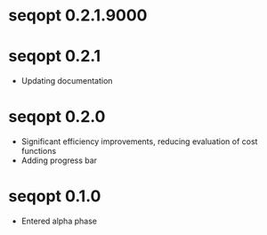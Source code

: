 # seqopt 0.2.1.9000

# seqopt 0.2.1

* Updating documentation

# seqopt 0.2.0

* Significant efficiency improvements, reducing evaluation of cost functions
* Adding progress bar

# seqopt 0.1.0

* Entered alpha phase
